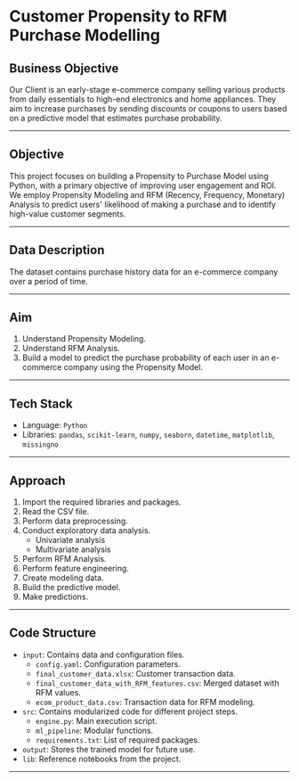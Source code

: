 # Customer Propensity to RFM Purchase Modelling 

## Business Objective
Our Client is an early-stage e-commerce company selling various products from daily essentials to high-end electronics and home appliances. They aim to increase purchases by sending discounts or coupons to users based on a predictive model that estimates purchase probability.

---

## Objective
This project focuses on building a Propensity to Purchase Model using Python, with a primary objective of improving user engagement and ROI. We employ Propensity Modeling and RFM (Recency, Frequency, Monetary) Analysis to predict users' likelihood of making a purchase and to identify high-value customer segments.

---

## Data Description
The dataset contains purchase history data for an e-commerce company over a period of time.

---

## Aim
1. Understand Propensity Modeling.
2. Understand RFM Analysis.
3. Build a model to predict the purchase probability of each user in an e-commerce company using the Propensity Model.

---

## Tech Stack
- Language: `Python`
- Libraries: `pandas`, `scikit-learn`, `numpy`, `seaborn`, `datetime`, `matplotlib`, `missingno`

---

## Approach
1. Import the required libraries and packages.
2. Read the CSV file.
3. Perform data preprocessing.
4. Conduct exploratory data analysis.
   - Univariate analysis
   - Multivariate analysis
1. Perform RFM Analysis.
2. Perform feature engineering.
3. Create modeling data.
4. Build the predictive model.
5. Make predictions.

---

## Code Structure
- `input`: Contains data and configuration files.
   - `config.yaml`: Configuration parameters.
   - `final_customer_data.xlsx`: Customer transaction data.
   - `final_customer_data_with_RFM_features.csv`: Merged dataset with RFM values.
   - `ecom_product_data.csv`: Transaction data for RFM modeling.
- `src`: Contains modularized code for different project steps.
   - `engine.py`: Main execution script.
   - `ml_pipeline`: Modular functions.
   - `requirements.txt`: List of required packages.
- `output`: Stores the trained model for future use.
- `lib`: Reference notebooks from the project.

---



